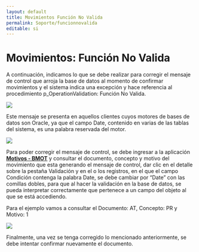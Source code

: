 ```yaml
---
layout: default
title: Movimientos Función No Valida
permalink: Soporte/funcionnovalida
editable: si
---
```


# Movimientos: Función No Valida

A continuación, indicamos lo que se debe realizar para corregir el mensaje de control que arroja la base de datos al momento de confirmar movimientos y el sistema indica una excepción y hace referencia al procedimiento p_OperationValidation: Función No Valida.  

![](funcion.png)

Este mensaje se presenta en aquellos clientes cuyos motores de bases de datos son Oracle, ya que el campo Date, contenido en varias de las tablas del sistema, es una palabra reservada del motor.  

![](funcion1.png)

Para poder corregir el mensaje de control, se debe ingresar a la aplicación [**Motivos - BMOT**](http://docs.oasiscom.com/Operacion/common/bsistema/bmot) y consultar el documento, concepto y motivo del movimiento que esta generando el mensaje de control, dar clic en el detalle sobre la pestaña Validación y en el o los registros, en el que el campo Condición contenga la palabra Date, se debe cambiar por “Date” con las comillas dobles, para que al hacer la validación en la base de datos, se pueda interpretar correctamente que pertenece a un campo del objeto al que se está accediendo.  

Para el ejemplo vamos a consultar el Documento: AT, Concepto: PR y Motivo: 1  

![](funcion2.png)

Finalmente, una vez se tenga corregido lo mencionado anteriormente, se debe intentar confirmar nuevamente el documento.  



